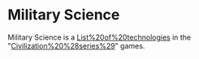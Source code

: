 # Military Science

Military Science is a [List%20of%20technologies](technology) in the "[Civilization%20%28series%29](Civilization)" games.